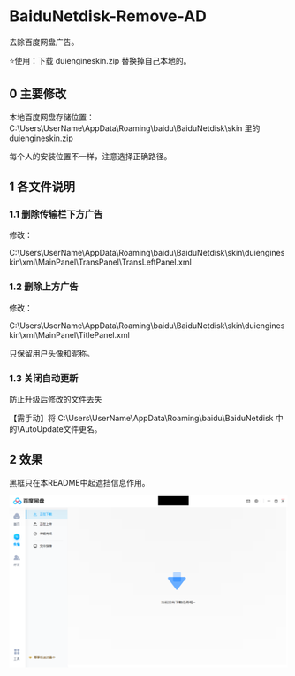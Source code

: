 # BaiduNetdisk-Remove-AD
去除百度网盘广告。

⭐使用：下载 duiengineskin.zip 替换掉自己本地的。

## 0 主要修改

本地百度网盘存储位置：C:\Users\UserName\AppData\Roaming\baidu\BaiduNetdisk\skin 里的 duiengineskin.zip

每个人的安装位置不一样，注意选择正确路径。

## 1 各文件说明

### 1.1 删除传输栏下方广告

修改：

C:\Users\UserName\AppData\Roaming\baidu\BaiduNetdisk\skin\duiengineskin\xml\MainPanel\TransPanel\TransLeftPanel.xml 

### 1.2 删除上方广告

修改：

C:\Users\UserName\AppData\Roaming\baidu\BaiduNetdisk\skin\duiengineskin\xml\MainPanel\TitlePanel.xml

只保留用户头像和昵称。



### 1.3 关闭自动更新

防止升级后修改的文件丢失

【需手动】将 C:\Users\UserName\AppData\Roaming\baidu\BaiduNetdisk 中的\AutoUpdate文件更名。



## 2 效果

黑框只在本README中起遮挡信息作用。

![Snipaste_220713_103046](README.assets/Snipaste_220713_103046.png)